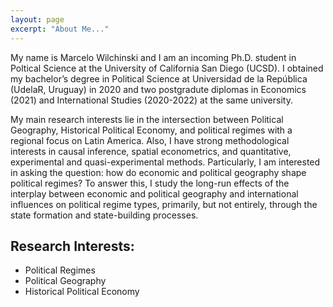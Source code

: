 ```yaml
---
layout: page
excerpt: "About Me..."
---
```


My name is Marcelo Wilchinski and I am an incoming Ph.D. student in Poltical Science at the University of California San Diego (UCSD). I obtained my bachelor’s degree in Political Science at Universidad de la República (UdelaR, Uruguay) in 2020 and two postgradute diplomas in Economics (2021) and International Studies (2020-2022) at the same university. 

My main research interests lie in the intersection between Political Geography, Historical Political Economy, and political regimes with a regional focus on Latin America. Also, I have strong methodological interests in causal inference, spatial econometrics, and quantitative, experimental and quasi-experimental methods. Particularly, I am interested in asking the question: how do economic and political geography shape political regimes? To answer this, I study the long-run effects of the interplay between economic and political geography and international influences on political regime types, primarily, but not entirely, through the state formation and state-building processes.

## Research Interests:                   

- Political Regimes
- Political Geography
- Historical Political Economy
